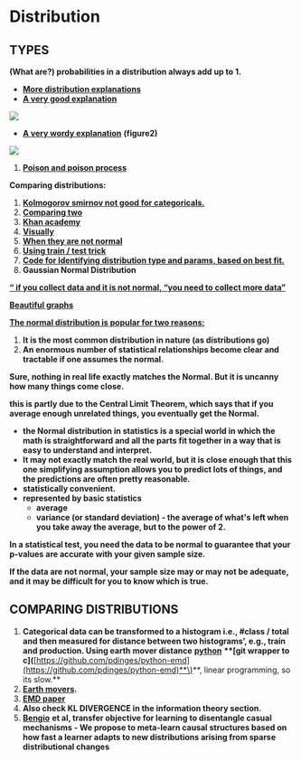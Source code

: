 # Distribution

## **TYPES**

**\(What are?\) probabilities in a distribution always add up to 1.**

* [**More distribution explanations**](https://machinelearningmastery.com/statistical-data-distributions/)
* [**A very good explanation**](https://blog.cloudera.com/blog/2015/12/common-probability-distributions-the-data-scientists-crib-sheet/)

![](https://lh5.googleusercontent.com/3trAWR1LL2ro3x_U-tlfyVO6G7q9NJX75Gim5X3c3hpoVMEkBanEUxNsz-73ydi8zO72i0aXql0n--XrhLrXxfXP-hHwaLeo6FWWMqYI6YnqJMfr81ZdZOMGWdCWcko5fWqnIyUU)

* [**A very wordy explanation**](http://people.stern.nyu.edu/adamodar/New_Home_Page/StatFile/statdistns.htm) **\(figure2\)**

![](https://lh3.googleusercontent.com/myeAgqGE_QIt410hVuohfqJMboxp1kiCJAnH58jkiJYiqyzaPK-o4QpU5kbPcBmRWxvbrVf24LrmJ86-LqN18q5GX32HS3fChKYyaBACDKc1mSwkBB8WslEPdhqd_Y7DFvaS2eIR)

1. [**Poison and poison process**](https://towardsdatascience.com/the-poisson-distribution-and-poisson-process-explained-4e2cb17d459)

**Comparing distributions:**

1. [**Kolmogorov smirnov not good for categoricals.**](https://en.wikipedia.org/wiki/Kolmogorov%E2%80%93Smirnov_test)
2. [**Comparing two**](https://math.stackexchange.com/questions/159940/comparing-distribution-of-two-data-sets)
3. [**Khan academy**](https://www.khanacademy.org/math/ap-statistics/quantitative-data-ap/describing-comparing-distributions/v/comparing-distributions)
4. [**Visually**](https://www.stat.auckland.ac.nz/~ihaka/787/lectures-distrib.pdf)
5. [**When they are not normal**](https://www.quora.com/Which-statistical-test-to-use-to-quantify-the-similarity-between-two-distributions-when-they-are-not-normal)
6. [**Using train / test trick**](https://towardsdatascience.com/how-dis-similar-are-my-train-and-test-data-56af3923de9b)
7. [**Code for Identifying distribution type and params, based on best fit.**](https://stackoverflow.com/questions/37487830/how-to-find-probability-distribution-and-parameters-for-real-data-python-3)
8. **Gaussian  Normal Distribution**

[**“ if you collect data and it is not normal, “you need to collect more data”**](https://www.isixsigma.com/topic/normal-distributions-why-does-it-matter/)

[**Beautiful graphs**](https://stats.stackexchange.com/questions/116550/why-do-we-have-to-assume-normality-for-a-one-sample-t-test)

[**The normal distribution is popular for two reasons:**](https://www.quora.com/Why-do-we-use-the-normal-distribution-The-normal-is-an-approximation-Why-dont-we-use-a-simpler-distribution-with-simpler-numbers-to-memorize-If-it-is-an-approximation-does-it-have-to-be-so-specific)

1. **It is the most common distribution in nature \(as distributions go\)**
2. **An enormous number of statistical relationships become clear and tractable if one assumes the normal.**

**Sure, nothing in real life exactly matches the Normal. But it is uncanny how many things come close.**

**this is partly due to the Central Limit Theorem, which says that if you average enough unrelated things, you eventually get the Normal.**

* **the Normal distribution in statistics is a special world in which the math is straightforward and all the parts fit together in a way that is easy to understand and interpret.**
* **It may not exactly match the real world, but it is close enough that this one simplifying assumption allows you to predict lots of things, and the predictions are often pretty reasonable.**
* **statistically convenient.** 
* **represented by basic statistics**
  * **average**
  * **variance \(or standard deviation\) - the average of what's left when you take away the average, but to the power of 2.**

**In a statistical test, you need the data to be normal to guarantee that your p-values are accurate with your given sample size.**

**If the data are not normal, your sample size may or may not be adequate, and it may be difficult for you to know which is true.**

## **COMPARING DISTRIBUTIONS**

1. **Categorical data can be transformed to a histogram i.e., \#class / total and then measured for distance between two histograms’, e.g., train and production. Using earth mover distance** [**python**](https://jeremykun.com/2018/03/05/earthmover-distance/) **\*\*\[**git wrapper to c**\]\(**[https://github.com/pdinges/python-emd](https://github.com/pdinges/python-emd)**\)**, linear programming, so its slow.\*\*
2. [**Earth movers**](https://towardsdatascience.com/earth-movers-distance-68fff0363ef2)**.**
3. [**EMD paper**](http://infolab.stanford.edu/pub/cstr/reports/cs/tr/99/1620/CS-TR-99-1620.ch4.pdf)
4. **Also check KL DIVERGENCE in the information theory section.**
5. [**Bengio**](https://arxiv.org/abs/1901.10912) **et al, transfer objective for learning to disentangle casual mechanisms - We propose to meta-learn causal structures based on how fast a learner adapts to new distributions arising from sparse distributional changes**

